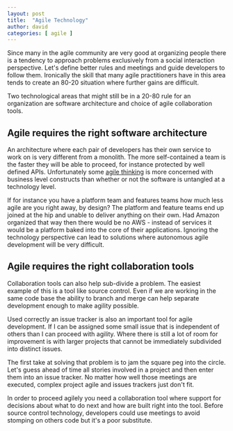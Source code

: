 ```yaml
---
layout: post
title:  "Agile Technology"
author: david
categories: [ agile ]
---
```

Since many in the agile community are very good at organizing people there is a tendency to approach problems
exclusively from a social interaction perspective. Let's define better rules and meetings and guide developers to follow
them. Ironically the skill that many agile practitioners have in this area tends to create an 80-20 situation where
further gains are difficult.

Two technological areas that might still be in a 20-80 rule for an organization are software architecture and choice of 
agile collaboration tools.

## Agile requires the right software architecture

An architecture where each pair of developers has their own service to work on is very different from a monolith. The 
more self-contained a team is the faster they will be able to proceed, for instance protected by well defined APIs. 
Unfortunately some [agile thinking](https://www.scaledagileframework.com/blog/new-advanced-topic-article-organizing-teams-and-arts-team-topologies-at-scale) 
is more concerned with business level constructs than whether or not the software is untangled at a technology level.

If for instance you have a platform team and features teams how much less agile are you right away, by design? The 
platform and feature teams end up joined at the hip and unable to deliver anything on their own. Had Amazon organized 
that way then there would be no AWS - instead of services it would be a platform baked into the 
core of their applications. Ignoring the technology perspective can lead to solutions where autonomous agile 
development will be very difficult.

## Agile requires the right collaboration tools

Collaboration tools can also help sub-divide a problem. The easiest example of this is a tool like source control. Even 
if we are working in the same code base the ability to branch and merge can help separate development enough to make 
agility possible.

Used correctly an issue tracker is also an important tool for agile development. If I can be assigned some small issue
that is independent of others than I can proceed with agility. Where there is still a lot of room for improvement is 
with larger projects that cannot be immediately subdivided into distinct issues.

The first take at solving that problem is to jam the square peg into the circle. Let's guess ahead of time all stories 
involved in a project and then enter them into an issue tracker. No matter how well those meetings are executed, complex 
project agile and issues trackers just don't fit.

In order to proceed agilely you need a collaboration tool where support for decisions about what to do next and how are 
built right into the tool. Before source control technology, developers could use meetings to avoid stomping on others 
code but it's a poor substitute.
